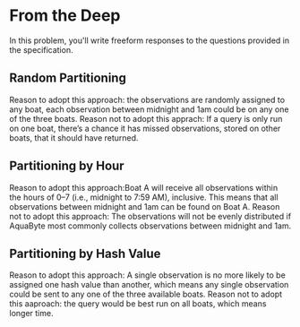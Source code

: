 # From the Deep

In this problem, you'll write freeform responses to the questions provided in the specification.

## Random Partitioning

Reason to adopt this approach: the observations are randomly assigned to any boat, each observation between midnight and 1am could be on any one of the three boats.
Reason not to adopt this apprach: If a query is only run on one boat, there’s a chance it has missed observations, stored on other boats, that it should have returned.

## Partitioning by Hour

Reason to adopt this approach:Boat A will receive all observations within the hours of 0–7 (i.e., midnight to 7:59 AM), inclusive. This means that all observations between midnight and 1am can be found on Boat A.
Reason not to adopt this approach: The observations will not be evenly distributed if AquaByte most commonly collects observations between midnight and 1am.

## Partitioning by Hash Value

Reason to adopt this approach: A single observation is no more likely to be assigned one hash value than another, which means any single observation could be sent to any one of the three available boats.
Reason not to adopt this aaproach: the query would be best run on all boats, which means longer time.
